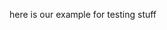here is our example for testing stuff


<TestAlert display-text="Test" />




<!-- <GeneralList  /> -->

<GeneralList fileName="features" />

<GeneralList fileName="roster" />

